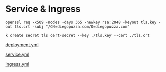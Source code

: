 # Service & Ingress



```shell script
openssl req -x509 -nodes -days 365 -newkey rsa:2048 -keyout tls.key -out tls.crt -subj "/CN=diegopuzza.com/O=diegopuzza.com"
```


```shell script
k create secret tls cert-secret --key ./tls.key --cert ./tls.crt
```

[deployment.yml](deployment.yml)

[service.yml](service.yml)

[ingress.yml](ingress.yml)